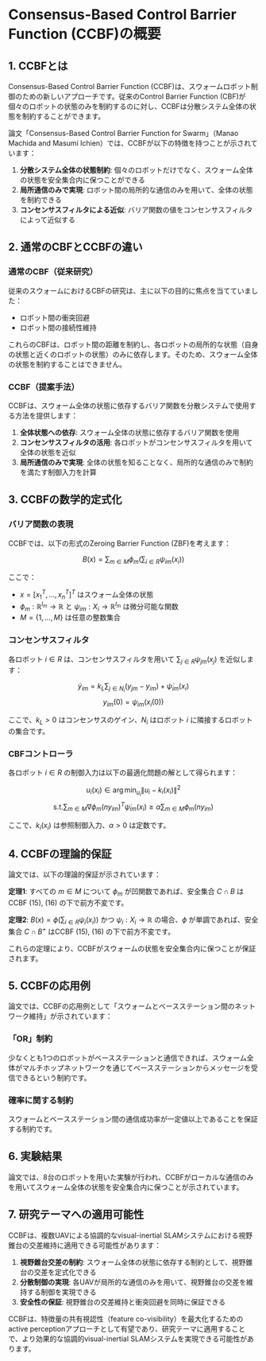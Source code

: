 # Consensus-Based Control Barrier Function (CCBF)の概要

## 1. CCBFとは

Consensus-Based Control Barrier Function (CCBF)は、スウォームロボット制御のための新しいアプローチです。従来のControl Barrier Function (CBF)が個々のロボットの状態のみを制約するのに対し、CCBFは分散システム全体の状態を制約することができます。

論文「Consensus-Based Control Barrier Function for Swarm」（Manao Machida and Masumi Ichien）では、CCBFが以下の特徴を持つことが示されています：

1. **分散システム全体の状態制約**: 個々のロボットだけでなく、スウォーム全体の状態を安全集合内に保つことができる
2. **局所通信のみで実現**: ロボット間の局所的な通信のみを用いて、全体の状態を制約できる
3. **コンセンサスフィルタによる近似**: バリア関数の値をコンセンサスフィルタによって近似する

## 2. 通常のCBFとCCBFの違い

### 通常のCBF（従来研究）

従来のスウォームにおけるCBFの研究は、主に以下の目的に焦点を当てていました：
- ロボット間の衝突回避
- ロボット間の接続性維持

これらのCBFは、ロボット間の距離を制約し、各ロボットの局所的な状態（自身の状態と近くのロボットの状態）のみに依存します。そのため、スウォーム全体の状態を制約することはできません。

### CCBF（提案手法）

CCBFは、スウォーム全体の状態に依存するバリア関数を分散システムで使用する方法を提供します：

1. **全体状態への依存**: スウォーム全体の状態に依存するバリア関数を使用
2. **コンセンサスフィルタの活用**: 各ロボットがコンセンサスフィルタを用いて全体の状態を近似
3. **局所通信のみで実現**: 全体の状態を知ることなく、局所的な通信のみで制約を満たす制御入力を計算

## 3. CCBFの数学的定式化

### バリア関数の表現

CCBFでは、以下の形式のZeroing Barrier Function (ZBF)を考えます：

$$B(x) = \sum_{m \in M} \phi_m \left( \sum_{i \in R} \psi_{im}(x_i) \right)$$

ここで：
- $x = [x_1^T, \ldots, x_n^T]^T$ はスウォーム全体の状態
- $\phi_m: \mathbb{R}^{l_m} \to \mathbb{R}$ と $\psi_{im}: X_i \to \mathbb{R}^{l_m}$ は微分可能な関数
- $M = \{1, \ldots, M\}$ は任意の整数集合

### コンセンサスフィルタ

各ロボット $i \in R$ は、コンセンサスフィルタを用いて $\sum_{j \in R} \psi_{jm}(x_j)$ を近似します：

$$\dot{y}_{im} = k_L \sum_{j \in N_i} (y_{jm} - y_{im}) + \dot{\psi}_{im}(x_i)$$
$$y_{im}(0) = \psi_{im}(x_i(0))$$

ここで、$k_L > 0$ はコンセンサスのゲイン、$N_i$ はロボット $i$ に隣接するロボットの集合です。

### CBFコントローラ

各ロボット $i \in R$ の制御入力は以下の最適化問題の解として得られます：

$$u_i(x_i) \in \arg\min_{u_i} \|u_i - k_i(x_i)\|^2$$
$$\text{s.t.} \sum_{m \in M} \nabla \phi_m(ny_{im})^T \dot{\psi}_{im}(x_i) \geq \alpha \sum_{m \in M} \phi_m(ny_{im})$$

ここで、$k_i(x_i)$ は参照制御入力、$\alpha > 0$ は定数です。

## 4. CCBFの理論的保証

論文では、以下の理論的保証が示されています：

**定理1**: すべての $m \in M$ について $\phi_m$ が凹関数であれば、安全集合 $C \cap B$ はCCBF (15), (16) の下で前方不変です。

**定理2**: $B(x) = \phi(\sum_{i \in R} \psi_i(x_i))$ かつ $\psi_i: X_i \to \mathbb{R}$ の場合、$\phi$ が単調であれば、安全集合 $C \cap B^+$ はCCBF (15), (16) の下で前方不変です。

これらの定理により、CCBFがスウォームの状態を安全集合内に保つことが保証されます。

## 5. CCBFの応用例

論文では、CCBFの応用例として「スウォームとベースステーション間のネットワーク維持」が示されています：

### 「OR」制約

少なくとも1つのロボットがベースステーションと通信できれば、スウォーム全体がマルチホップネットワークを通じてベースステーションからメッセージを受信できるという制約です。

### 確率に関する制約

スウォームとベースステーション間の通信成功率が一定値以上であることを保証する制約です。

## 6. 実験結果

論文では、8台のロボットを用いた実験が行われ、CCBFがローカルな通信のみを用いてスウォーム全体の状態を安全集合内に保つことが示されています。

## 7. 研究テーマへの適用可能性

CCBFは、複数UAVによる協調的なvisual-inertial SLAMシステムにおける視野錐台の交差維持に適用できる可能性があります：

1. **視野錐台交差の制約**: スウォーム全体の状態に依存する制約として、視野錐台の交差を定式化できる
2. **分散制御の実現**: 各UAVが局所的な通信のみを用いて、視野錐台の交差を維持する制御を実現できる
3. **安全性の保証**: 視野錐台の交差維持と衝突回避を同時に保証できる

CCBFは、特徴量の共有視認性（feature co-visibility）を最大化するためのactive perceptionアプローチとして有望であり、研究テーマに適用することで、より効果的な協調的visual-inertial SLAMシステムを実現できる可能性があります。
